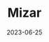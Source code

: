 ---
title: "Mizar"
type: star
constellation: Ursa Major
date: 2023-06-25
hashtag: mizar
near:
  - Alcor
tags:
  - star
  - Ursa Major
---